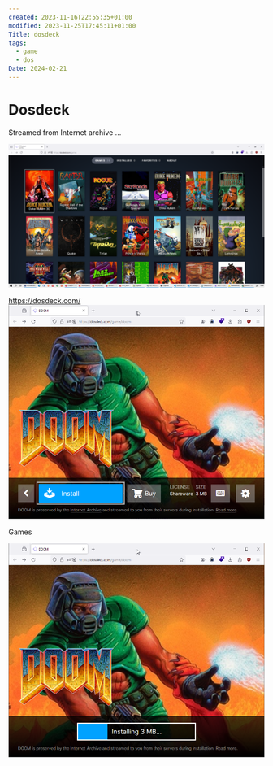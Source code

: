 ```yaml
---
created: 2023-11-16T22:55:35+01:00
modified: 2023-11-25T17:45:11+01:00
Title: dosdeck
tags:
  - game
  - dos
Date: 2024-02-21
---
```



# Dosdeck

Streamed from Internet archive ... 

![](_asset/2023-11-25_dosdeck_image_1.png)

https://dosdeck.com/
![](_asset/2023-11-25_dosdeck_image_2.png)

Games

![](_asset/2023-11-25_dosdeck_image_3.png)